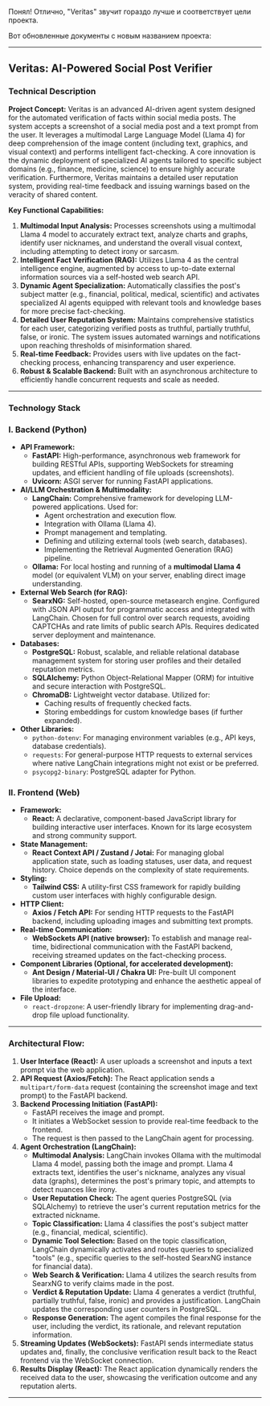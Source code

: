 Понял! Отлично, "Veritas" звучит гораздо лучше и соответствует цели проекта.

Вот обновленные документы с новым названием проекта:

---

## Veritas: AI-Powered Social Post Verifier

### Technical Description

**Project Concept:**
Veritas is an advanced AI-driven agent system designed for the automated verification of facts within social media posts. The system accepts a screenshot of a social media post and a text prompt from the user. It leverages a multimodal Large Language Model (Llama 4) for deep comprehension of the image content (including text, graphics, and visual context) and performs intelligent fact-checking. A core innovation is the dynamic deployment of specialized AI agents tailored to specific subject domains (e.g., finance, medicine, science) to ensure highly accurate verification. Furthermore, Veritas maintains a detailed user reputation system, providing real-time feedback and issuing warnings based on the veracity of shared content.

**Key Functional Capabilities:**

1.  **Multimodal Input Analysis:** Processes screenshots using a multimodal Llama 4 model to accurately extract text, analyze charts and graphs, identify user nicknames, and understand the overall visual context, including attempting to detect irony or sarcasm.
2.  **Intelligent Fact Verification (RAG):** Utilizes Llama 4 as the central intelligence engine, augmented by access to up-to-date external information sources via a self-hosted web search API.
3.  **Dynamic Agent Specialization:** Automatically classifies the post's subject matter (e.g., financial, political, medical, scientific) and activates specialized AI agents equipped with relevant tools and knowledge bases for more precise fact-checking.
4.  **Detailed User Reputation System:** Maintains comprehensive statistics for each user, categorizing verified posts as truthful, partially truthful, false, or ironic. The system issues automated warnings and notifications upon reaching thresholds of misinformation shared.
5.  **Real-time Feedback:** Provides users with live updates on the fact-checking process, enhancing transparency and user experience.
6.  **Robust & Scalable Backend:** Built with an asynchronous architecture to efficiently handle concurrent requests and scale as needed.

---

### Technology Stack

### I. Backend (Python)

*   **API Framework:**
    *   **FastAPI:** High-performance, asynchronous web framework for building RESTful APIs, supporting WebSockets for streaming updates, and efficient handling of file uploads (screenshots).
    *   **Uvicorn:** ASGI server for running FastAPI applications.
*   **AI/LLM Orchestration & Multimodality:**
    *   **LangChain:** Comprehensive framework for developing LLM-powered applications. Used for:
        *   Agent orchestration and execution flow.
        *   Integration with Ollama (Llama 4).
        *   Prompt management and templating.
        *   Defining and utilizing external tools (web search, databases).
        *   Implementing the Retrieval Augmented Generation (RAG) pipeline.
    *   **Ollama:** For local hosting and running of a **multimodal Llama 4** model (or equivalent VLM) on your server, enabling direct image understanding.
*   **External Web Search (for RAG):**
    *   **SearxNG:** Self-hosted, open-source metasearch engine. Configured with JSON API output for programmatic access and integrated with LangChain. Chosen for full control over search requests, avoiding CAPTCHAs and rate limits of public search APIs. Requires dedicated server deployment and maintenance.
*   **Databases:**
    *   **PostgreSQL:** Robust, scalable, and reliable relational database management system for storing user profiles and their detailed reputation metrics.
    *   **SQLAlchemy:** Python Object-Relational Mapper (ORM) for intuitive and secure interaction with PostgreSQL.
    *   **ChromaDB:** Lightweight vector database. Utilized for:
        *   Caching results of frequently checked facts.
        *   Storing embeddings for custom knowledge bases (if further expanded).
*   **Other Libraries:**
    *   `python-dotenv`: For managing environment variables (e.g., API keys, database credentials).
    *   `requests`: For general-purpose HTTP requests to external services where native LangChain integrations might not exist or be preferred.
    *   `psycopg2-binary`: PostgreSQL adapter for Python.

### II. Frontend (Web)

*   **Framework:**
    *   **React:** A declarative, component-based JavaScript library for building interactive user interfaces. Known for its large ecosystem and strong community support.
*   **State Management:**
    *   **React Context API / Zustand / Jotai:** For managing global application state, such as loading statuses, user data, and request history. Choice depends on the complexity of state requirements.
*   **Styling:**
    *   **Tailwind CSS:** A utility-first CSS framework for rapidly building custom user interfaces with highly configurable design.
*   **HTTP Client:**
    *   **Axios / Fetch API:** For sending HTTP requests to the FastAPI backend, including uploading images and submitting text prompts.
*   **Real-time Communication:**
    *   **WebSockets API (native browser):** To establish and manage real-time, bidirectional communication with the FastAPI backend, receiving streamed updates on the fact-checking process.
*   **Component Libraries (Optional, for accelerated development):**
    *   **Ant Design / Material-UI / Chakra UI:** Pre-built UI component libraries to expedite prototyping and enhance the aesthetic appeal of the interface.
*   **File Upload:**
    *   `react-dropzone`: A user-friendly library for implementing drag-and-drop file upload functionality.

---

### Architectural Flow:

1.  **User Interface (React):** A user uploads a screenshot and inputs a text prompt via the web application.
2.  **API Request (Axios/Fetch):** The React application sends a `multipart/form-data` request (containing the screenshot image and text prompt) to the FastAPI backend.
3.  **Backend Processing Initiation (FastAPI):**
    *   FastAPI receives the image and prompt.
    *   It initiates a WebSocket session to provide real-time feedback to the frontend.
    *   The request is then passed to the LangChain agent for processing.
4.  **Agent Orchestration (LangChain):**
    *   **Multimodal Analysis:** LangChain invokes Ollama with the multimodal Llama 4 model, passing both the image and prompt. Llama 4 extracts text, identifies the user's nickname, analyzes any visual data (graphs), determines the post's primary topic, and attempts to detect nuances like irony.
    *   **User Reputation Check:** The agent queries PostgreSQL (via SQLAlchemy) to retrieve the user's current reputation metrics for the extracted nickname.
    *   **Topic Classification:** Llama 4 classifies the post's subject matter (e.g., financial, medical, scientific).
    *   **Dynamic Tool Selection:** Based on the topic classification, LangChain dynamically activates and routes queries to specialized "tools" (e.g., specific queries to the self-hosted SearxNG instance for financial data).
    *   **Web Search & Verification:** Llama 4 utilizes the search results from SearxNG to verify claims made in the post.
    *   **Verdict & Reputation Update:** Llama 4 generates a verdict (truthful, partially truthful, false, ironic) and provides a justification. LangChain updates the corresponding user counters in PostgreSQL.
    *   **Response Generation:** The agent compiles the final response for the user, including the verdict, its rationale, and relevant reputation information.
5.  **Streaming Updates (WebSockets):** FastAPI sends intermediate status updates and, finally, the conclusive verification result back to the React frontend via the WebSocket connection.
6.  **Results Display (React):** The React application dynamically renders the received data to the user, showcasing the verification outcome and any reputation alerts.

---